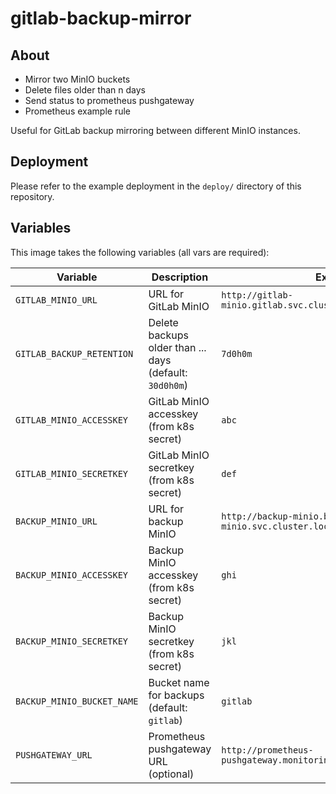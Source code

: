 # gitlab-backup-mirror

## About

- Mirror two MinIO buckets
- Delete files older than n days
- Send status to prometheus pushgateway
- Prometheus example rule

Useful for GitLab backup mirroring between different MinIO instances.

## Deployment

Please refer to the example deployment in the `deploy/` directory of this repository.

## Variables

This image takes the following variables (all vars are required):

| Variable                   | Description                                             | Example                                                           |
| -------------------------- | ------------------------------------------------------- | ----------------------------------------------------------------- |
| `GITLAB_MINIO_URL`         | URL for GitLab MinIO                                    | `http://gitlab-minio.gitlab.svc.cluster.local:9000`               |
| `GITLAB_BACKUP_RETENTION`  | Delete backups older than ... days (default: `30d0h0m`) | `7d0h0m`                                                          |
| `GITLAB_MINIO_ACCESSKEY`   | GitLab MinIO accesskey (from k8s secret)                | `abc`                                                             |
| `GITLAB_MINIO_SECRETKEY`   | GitLab MinIO secretkey (from k8s secret)                | `def`                                                             |
| `BACKUP_MINIO_URL`         | URL for backup MinIO                                    | `http://backup-minio.backup-minio.svc.cluster.local:9000`         |
| `BACKUP_MINIO_ACCESSKEY`   | Backup MinIO accesskey (from k8s secret)                | `ghi`                                                             |
| `BACKUP_MINIO_SECRETKEY`   | Backup MinIO secretkey (from k8s secret)                | `jkl`                                                             |
| `BACKUP_MINIO_BUCKET_NAME` | Bucket name for backups (default: `gitlab`)             | `gitlab`                                                          |
| `PUSHGATEWAY_URL`          | Prometheus pushgateway URL (optional)                   | `http://prometheus-pushgateway.monitoring.svc.cluster.local:9091` |

